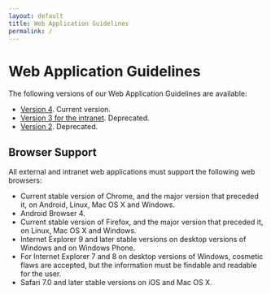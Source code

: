 ```yaml
---
layout: default
title: Web Application Guidelines
permalink: /
---
```


# Web Application Guidelines

The following versions of our Web Application Guidelines are available:

* [Version 4](http://malmostad.github.io/wag-v4/). Current version.
* [Version 3 for the intranet](http://malmostad.github.io/wag-intranet-v3/). Deprecated.
* [Version 2](http://malmo.se/Web-Application-Guidelines.html). Deprecated.


## Browser Support

All external and intranet web applications must support the following web browsers:

* Current stable version of Chrome, and the major version that preceded it, on Android, Linux, Mac OS X and Windows.
* Android Browser 4.
* Current stable version of Firefox, and the major version that preceded it, on Linux, Mac OS X and Windows.
* Internet Explorer 9 and later stable versions on desktop versions of Windows and on Windows Phone.
* For Internet Explorer 7 and 8 on desktop versions of Windows, cosmetic flaws are accepted, but the information must be findable and readable for the user.
* Safari 7.0 and later stable versions on iOS and Mac OS X.
